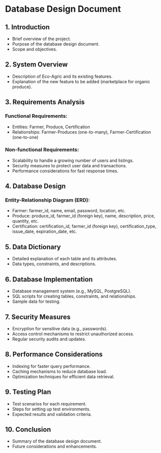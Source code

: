 # Database Design Document

## 1. Introduction
- Brief overview of the project.
- Purpose of the database design document.
- Scope and objectives.

## 2. System Overview
- Description of Eco-Agric and its existing features.
- Explanation of the new feature to be added (marketplace for organic produce).

## 3. Requirements Analysis
### Functional Requirements:
- Entities: Farmer, Produce, Certification
- Relationships: Farmer-Produces (one-to-many), Farmer-Certification (one-to-one)
### Non-functional Requirements:
- Scalability to handle a growing number of users and listings.
- Security measures to protect user data and transactions.
- Performance considerations for fast response times.

## 4. Database Design
### Entity-Relationship Diagram (ERD):
- Farmer: farmer_id, name, email, password, location, etc.
- Produce: produce_id, farmer_id (foreign key), name, description, price, quantity, etc.
- Certification: certification_id, farmer_id (foreign key), certification_type, issue_date, expiration_date, etc.

## 5. Data Dictionary
- Detailed explanation of each table and its attributes.
- Data types, constraints, and descriptions.

## 6. Database Implementation
- Database management system (e.g., MySQL, PostgreSQL).
- SQL scripts for creating tables, constraints, and relationships.
- Sample data for testing.

## 7. Security Measures
- Encryption for sensitive data (e.g., passwords).
- Access control mechanisms to restrict unauthorized access.
- Regular security audits and updates.

## 8. Performance Considerations
- Indexing for faster query performance.
- Caching mechanisms to reduce database load.
- Optimization techniques for efficient data retrieval.

## 9. Testing Plan
- Test scenarios for each requirement.
- Steps for setting up test environments.
- Expected results and validation criteria.

## 10. Conclusion
- Summary of the database design document.
- Future considerations and enhancements.
